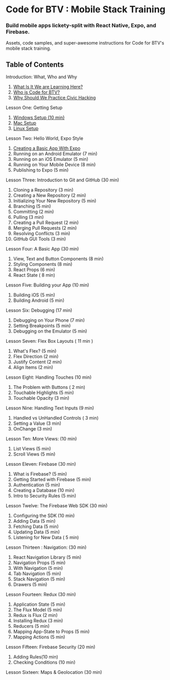# Code for BTV : Mobile Stack Training
### Build mobile apps lickety-split with React Native, Expo, and Firebase.

Assets, code samples, and super-awesome instructions for Code for BTV's mobile stack training.

## Table of Contents
Introduction: What, Who and Why
   1. [What Is It We are Learning Here?](lesson-00_What-Who-And-Why/01-Exactly-What-Is-It-We-Are-Learning-Here.md)
   2. [Who is Code for BTV?](lesson-00_What-Who-And-Why/02-Who-Is-Code-For-BTV.md)
   3. [Why Should We Practice Civic Hacking](lesson-00_What-Who-And-Why/3-Why-Should-We-Practice-Civic-Hacking.md)

Lesson One: Getting Setup
   1. [Windows Setup (10 min)](lesson-01_Getting-Setup/01-Getting-Setup-On-Windows.md)
   2. [Mac Setup](lesson-01_Getting-Setup/02-Getting-Setup-On-Mac.md)
   3. [Linux Setup](lesson-01_Getting-Setup/03-Getting-Setup-On-Linux.md)

Lesson Two: Hello World, Expo Style
   1. [Creating a Basic App With Expo](lesson-02_Hello_World-Expo-Style/01-Creating-A-Basic-App-With-Expo.md)
   2. Running on an Android Emulator (7 min)
   3. Running on an iOS Emulator (5 min)
   4. Running on Your Mobile Device (8 min)
   5. Publishing to Expo (5 min)

Lesson Three: Introduction to Git and GitHub (30 min)
   1. Cloning a Repository (3 min)
   2. Creating a New Repository (2 min)
   3. Initializing Your New Repository (5 min)
   4. Branching (5 min)
   5. Committing (2 min)
   6. Pulling (3 min)
   7. Creating a Pull Request (2 min)
   8. Merging Pull Requests (2 min)
   9. Resolving Conflicts (3 min)
   10. GitHub GUI Tools (3 min)

Lesson Four: A Basic App (30 min)
   1. View, Text and Button Components (8 min)
   2. Styling Components (8 min)
   3. React Props (6 min)
   4. React State ( 8 min)

Lesson Five: Building your App (10 min)
   1. Building iOS (5 min)
   2. Building Android (5 min)

Lesson Six: Debugging (17 min)
   1. Debugging on Your Phone (7 min)
   2. Setting Breakpoints (5 min)
   3. Debugging on the Emulator (5 min)

Lesson Seven: Flex Box Layouts ( 11 min )
   1. What's Flex? (5 min)
   2. Flex Direction (2 min)
   3. Justify Content (2 min)
   4. Align Items (2 min)

Lesson Eight: Handling Touches (10 min)
   1. The Problem with Buttons ( 2  min)
   2. Touchable Highlights (5 min)
   3. Touchable Opacity (3 min)

Lesson Nine: Handling Text Inputs (9  min)
   1. Handled vs UnHandled Controls ( 3 min)
   2. Setting a Value (3 min)
   3. OnChange (3 min)

Lesson Ten: More Views: (10 min)
   1.  List Views (5 min)
   2. Scroll Views (5 min)

Lesson Eleven: Firebase (30 min)
   1. What is Firebase? (5 min)
   2. Getting Started with Firebase (5 min)
   3. Authentication (5 min)
   4. Creating a Database (10 min)
   5. Intro to Security Rules (5 min)

Lesson Twelve: The Firebase Web SDK (30 min)
   1. Configuring the SDK (10 min)
   2. Adding Data (5 min)
   3. Fetching Data (5 min)
   4. Updating Data (5 min)
   5. Listening for New Data ( 5 min)

Lesson Thirteen : Navigation: (30 min)
   1. React Navigation Library (5 min)
   2. Navigation Props (5 min)
   3. With Navigation (5 min)
   4. Tab Navigation (5 min)
   5. Stack Navigation (5 min)
   6. Drawers (5 min)

Lesson Fourteen: Redux (30 min)
   1. Application State (5 min)
   2. The Flux Model  (5 min)
   3. Redux is Flux  (2 min)
   4. Installing Redux  (3 min)
   5. Reducers  (5 min)
   6. Mapping App-State to Props  (5 min)
   7. Mapping Actions  (5 min)

Lesson Fifteen: Firebase Security (20 min)
   1. Adding Rules(10 min)
   2. Checking Conditions (10 min)

Lesson Sixteen: Maps & Geolocation (30 min)
